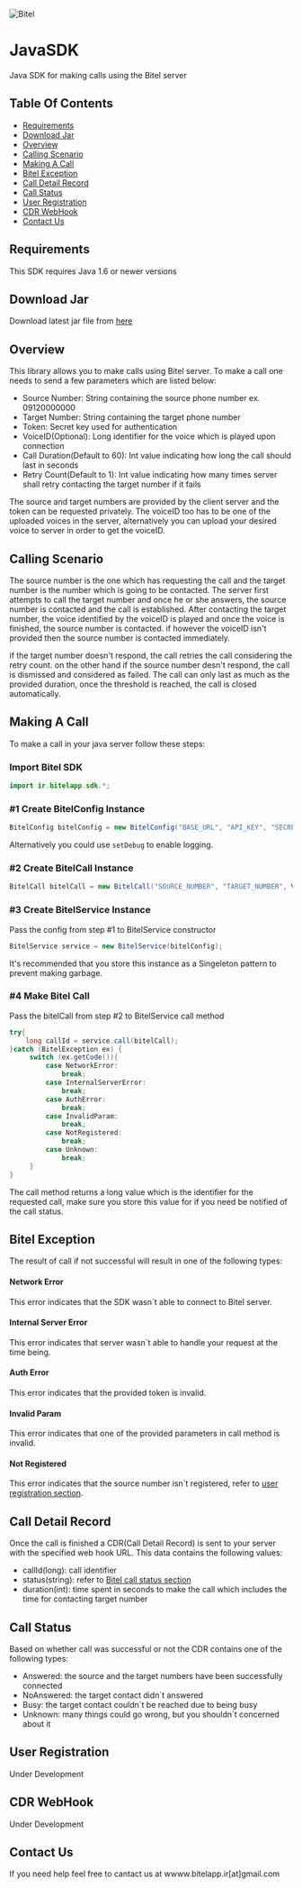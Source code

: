 ![Bitel](http://bitel-app.ir/assets/img/freeze/Slides/khasbashid.jpg)
# JavaSDK
Java SDK for making calls using the Bitel server

## Table Of Contents
- [Requirements](#requirements)
- [Download Jar](#download-jar)
- [Overview](#overview)
- [Calling Scenario](#calling-scenario)
- [Making A Call](#making-a-call)
- [Bitel Exception](#bitel-exception)
- [Call Detail Record](#call-detail-record)
- [Call Status](#call-status)
- [User Registration](#user-registration)
- [CDR WebHook](#cdr-webhook)
- [Contact Us](#contact-us)

## Requirements
This SDK requires Java 1.6 or newer versions

## Download Jar
Download latest jar file from [here](https://drive.google.com/file/d/0Bwj0uuw3Bxb-dW9MVnI0RFpWMVU/view?usp=sharing)

## Overview
This library allows you to make calls using Bitel server.
To make a call one needs to send a few parameters which are listed below:

- Source Number: String containing the source phone number ex. 09120000000
- Target Number: String containing the target phone number 
- Token: Secret key used for authentication
- VoiceID(Optional): Long identifier for the voice which is played upon connection
- Call Duration(Default to 60): Int value indicating how long the call should last in seconds
- Retry Count(Default to 1): Int value indicating how many times server shall retry contacting the target number if it fails

The source and target numbers are provided by the client server and the token can be requested privately.
The voiceID too has to be one of the uploaded voices in the server, alternatively you can upload your desired voice to server in order to get the voiceID.

## Calling Scenario
The source number is the one which has requesting the call and the target number is the number which is going to be contacted. The server first attempts to call the target number and once he or she answers, the source number is contacted and the call is established.
After contacting the target number, the voice identified by the voiceID is played and once the voice is finished, the source number is contacted. if however the voiceID isn't provided then the source number is contacted immediately.

if the target number doesn't respond, the call retries the call considering the retry count.
on the other hand if the source number desn't respond, the call is dismissed and considered as failed.
The call can only last as much as the provided duration, once the threshold is reached, the call is closed automatically.

## Making A Call
To make a call in your java server follow these steps:

### Import Bitel SDK
```java
import ir.bitelapp.sdk.*;
```

### #1 Create BitelConfig Instance 

```java
BitelConfig bitelConfig = new BitelConfig("BASE_URL", "API_KEY", "SECRET_TOKEN");
```
Alternatively you could use `setDebug` to enable logging.
### #2 Create BitelCall Instance
```java
BitelCall bitelCall = new BitelCall("SOURCE_NUMBER", "TARGET_NUMBER", VOICEID);
```
### #3 Create BitelService Instance
Pass the config from step #1 to BitelService constructor
```java
BitelService service = new BitelService(bitelConfig);
```
It's recommended that you store this instance as a Singeleton pattern to prevent making garbage.
### #4 Make Bitel Call
Pass the bitelCall from step #2 to BitelService call method
```java
try{
    long callId = service.call(bitelCall);
}catch (BitelException ex) {
     switch (ex.getCode()){
         case NetworkError:
             break;
         case InternalServerError:
             break;
         case AuthError:
             break;
         case InvalidParam:
             break;
         case NotRegistered:
             break;
         case Unknown:
             break;
     }
}
```
The call method returns a long value which is the identifier for the requested call, make sure you store this value for if you need be notified of the call status.
 
## Bitel Exception
The result of call if not successful will result in one of the following types:
#### Network Error
This error indicates that the SDK wasn`t able to connect to Bitel server.
#### Internal Server Error
This error indicates that server wasn`t able to handle your request at the time being.
#### Auth Error
This error indicates that the provided token is invalid.
#### Invalid Param
This error indicates that one of the provided parameters in call method is invalid.
#### Not Registered
This error indicates that the source number isn`t registered, refer to [user registration section](#user-registration).

## Call Detail Record
Once the call is finished a CDR(Call Detail Record) is sent to your server with the specified web hook URL.
This data contains the following values:
- callId(long): call identifier
- status(string): refer to [Bitel call status section](#call-status)
- duration(int): time spent in seconds to make the call which includes the time for contacting target number

## Call Status
Based on whether call was successful or not the CDR contains one of the following types:
- Answered: the source and the target numbers have been successfully connected
- NoAnswered: the target contact didn`t answered
- Busy: the target contact couldn`t be reached due to being busy
- Unknown: many things could go wrong, but you shouldn`t concerned about it

## User Registration
Under Development

## CDR WebHook
Under Development

## Contact Us
If you need help feel free to cantact us at wwww.bitelapp.ir[at]gmail.com